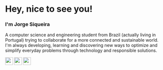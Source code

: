 # Hey, nice to see you!
### I'm Jorge Siqueira
A computer science and engineering student from Brazil (actually living in Portugal) trying to collaborate for a more connected and sustainable world. I'm always developing, learning and discovering new ways to optimize and simplify everyday problems through technology and responsible solutions.

<p>
   <a target="_blank" href="https://www.jorgesiqueira.com/hello"><img src="https://img.shields.io/badge/jorgesiqueira.com-%231877F2.svg?style=flat-square&labelColor=231877F2&logo=envato&logoColor=white" height=25></a> 
  <a target="_blank" href="https://www.linkedin.com/in/jorgsiq"><img src="https://img.shields.io/badge/Jorge Siqueira-%231877F2.svg?style=flat-square&labelColor=231877F2&logo=linkedin&logoColor=white" height=25></a> 
  <a target="_blank" href="mailto:hello@jorgesiqueira.com"><img src="https://img.shields.io/badge/hello@jorgesiqueira.com-%231877F2.svg?style=flat-square&labelColor=231877F2&logo=gmail&logoColor=white" height=25></a>
</p>
 
<!--<p>
  <a target="_blank" href="https://www.facebook.com/jorgsiq"><img src="https://img.shields.io/badge/facebook-%231877F2.svg?&style=for-the-badge&logo=facebook&logoColor=white" height=25></a> 
   <a target="_blank" href="https://www.instagram.com/jorgsiq/"><img src="https://img.shields.io/badge/instagram-%23E4405F.svg?&style=for-the-badge&logo=instagram&logoColor=white" height=25></a>
  <a target="_blank" href="https://www.twitter.com/jorgsiq"><img src="https://img.shields.io/badge/twitter-%231DA1F2.svg?&style=for-the-badge&logo=twitter&logoColor=white" height=25></a><br>
   <a target="_blank" href="https://www.github.com/jorgsiq"><img src="https://img.shields.io/badge/github-%2312100E.svg?&style=for-the-badge&logo=github&logoColor=white" height=25></a> 
  <a target="_blank" href="https://www.linkedin.com/in/jorgsiq"><img src="https://img.shields.io/badge/linkedin-%230077B5.svg?&style=for-the-badge&logo=linkedin&logoColor=white" height=25></a> 
</p>
-->

